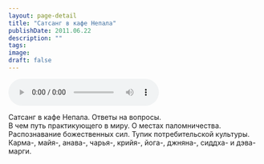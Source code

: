 ```yaml
---
layout: page-detail
title: "Сатсанг в кафе Непала"
publishDate: 2011.06.22
description: ""
tags:
image:
draft: false
---
```


<audio title="2011.06.22 - Сатсанг в кафе Непала.mp3" src="https://filer-api.advayta.org/v1.0/public/files/74766" controls=""></audio>

 Сатсанг в кафе Непала. Ответы на вопросы.   
 В чем путь практикующего в миру. О местах паломничества.  
 Распознавание божественных сил. Тупик потребительской культуры.  
 Карма-, майя-, анава-, чарья-, крийя-, йога-, джняна-, сиддха- и дэва-марги.  

  

